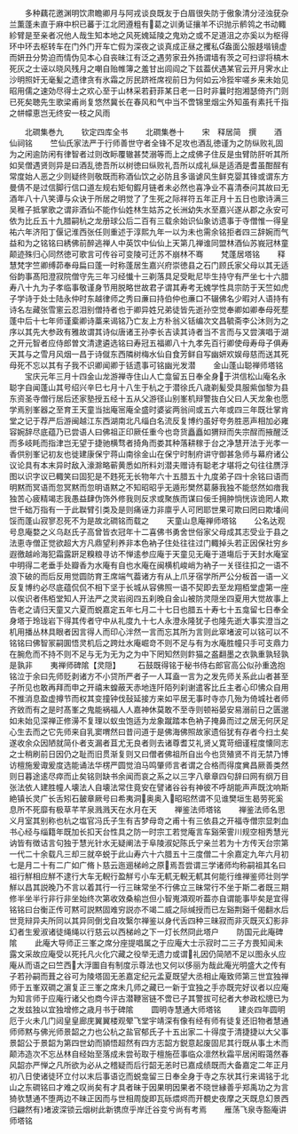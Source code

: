 <!-- { "loadSidebar": true } -->
　　多种藕花邀渊明饮肃瞻卿月与阿戎谈良既友于白眉很失防于傲象清分泾浊莸杂兰薫蓬未直于麻中枳已蕃于江北罔遵粗有葛之训勇证攘羊不识抛示鹡鸰之书动輙紾臂是至亲者况他人哉生知本地之风死媿延陵之鬼劝之或不足道沮之亦奚以为枢得环中环去枢转车在门外门开车亡假为深夜之谈真成正昼之攫私盎面公服趍堦镜虚而妍丑分势迫而情伪见本心自丧昧江有泛之遇劳家丑外扬谓墙有茨之可扫谬将槁木死灰之士诬以晓风残月之嘲自贻帷簿之羞甘出闾阎之下兹葢伏遇某官云开月霁水止沙明照奸无毫髪之遗律贪有氷霜之厉民跻袵席视前日为何如云冷狴牢嗟乡来未始见昭用儒之速効尽得士之欢心至于山林采若葑菲某日老一日时非曩时抱湘瑟倚齐门则已死矣聴先生歌梁甫尚复悠然冀长在春风和气中当不啻锦里烟尘外知虽有素托千指之帡幪恵岂无终安一枝之风雨


　　北磵集巻九
　　钦定四库全书
　　北磵集巻十
　　宋　释居简　撰
　　酒仙祠铭
　　竺仙氏家法严于行师善世守者全锋不足攻也酒乱徳谨为之防纵败礼固为之闲逾防闲有律智者过则改眎覆辙甚焚溺等而上之成佛子住反是虫臂防肝听其所如吴僧遇贤则异是曰酒乱徳吾所以树徳曰纵败礼吾所以成礼纵是适酒是耆虽酣酲有常度始人恶之少则疑终则敬既而称酒仙饮之必防且多谐谑风生鲜克婴其锋或谓东方曼倩不是过信脚行信口道左规右矩旬鍜月链者未必然也喜净业不喜清泰问其故曰无酒年八十八笑谭与众诀于所居之明觉了了生死之际祥符五年正月十五日也歌诗满三吴稚子抵掌歌之谓非酒仙不能作仙姓林生姑苏之长洲幼失水至嘉兴遂从郡之永安可依为比丘五十九腊嗣杭之龙册球公后二百有三载余始识仙象访遗事于寺僧惟一得皇祐六年济阳丁偃记淮西张任则重述于淳熙九年一以为未也需余铭拒者四三辞婉而气益和为之铭铭曰綉佛前醉逃禅人中英饮中仙仙上天第几禅谁同盟林酒仙苏峩冠林童颠迹殊归心同然徳可歌言可传谷可变陵可迁苏不崩林不骞
　　梵蓬居塔铭
　　释慧梵字竺卿缚茆奉母扁曰蓬一时称蓬居生嘉兴府崇徳县之石门顾氏家父母以其无适俗韵事髙阳澄寂院僧守先三年习经懴十三剃落具足受毗尼毕生持守有严坐七十六腊寿八十九为子孝临事敬谨身节用脱略世故君子谓其寿考无媿学性具宗防于天竺如虎子学诗于处士陆永仲时东越律师之秀曰亷曰持伯仲也亷口不辍佛名少暇对人语持有诗名左藏张雪窻云忍泪别僧持者也于卿异姓兄弟徒皆先逝孙空觉奉卿如卿奉母死塟蓬中后十七年师谨槖卿诗藁来谒铭乃亡友上方朴翁义铦编次文昌毓斋李公沐则为之序以其先大参政有雅故谓其诗似唐诸王孙李长吉读其诗者当不言而与又尝演唱于湖之开元智者应侍郎曽文清逮遴选铭曰寿冠五福卿八十九孝先百行卿使母寿母子俱寿天其与之雪月风烟一昌于诗僦东西隣树梅水仙自食芳鲜自写幽妍欢娱母慈而送其死母死不忘以其有子我不识卿闻卿于铦遗事可铭幽光发潜
　　金山蓬山聪禅师塔铭
　　宝庆元年三月十四金山龙游禅寺住山人亡龛留五日奉全身于洪信松山庵名永聪字自闻蓬山其号绍兴辛巳七月十八生于杭之于潜徐氏八歳剃髪受具服紫伽黎为县东资圣寺僧行居后还家塾授五经十五从父游径山别峯机辩警抜白父曰人天龙象也愿学焉别峯器之至育王天童当拙庵宻庵全盛时婆娑两翁间或五六年或四三年既壮掌肯堂之记于荐严后游闽越江东西湖南北凡缁白名流反复博约虽好夸务胜恶声相加必雍容婉辞尽底蕴乃已尝语人曰佛祖正印厥任重今也竒货矗矗如猬辩而失宗酲而掖醒泛而多岐眊而指津岂无望于捷驰横骛者掎角而娄其种落耕稼于台之净慧开法于光孝一香供别峯记初友也徙建康保宁蒋山南徐金山在保宁时制府讲守御甚急师与幕府诸公议论具有本末异时敌入濠滁略蕲黄悉如所料刘潜夫赠诗有聪老才堪将之句往往赝浮图以识字议已輙笑曰固犯是不韪死无长物年六十五腊五十九度弟子四十余铭曰语而明黙而冥语而忽冥黙而忽明语黙之不知昭昭乎无遁形樊然葛藤我独不能惄然如瘖我独苦心疲精竭志我愚益肆伪饰外修我则反求或聚族而谋曰佞壬拥肿惝恍诙诡罔人欺世千础万指有一于此聫臂引类及是则痛诬力非廪乎人可罔耶世果可欺曰罔曰欺墦间馁而蓬山寂寥忍死不为是故北磵铭而载之
　　天童山息庵禅师塔铭
　　公名达观号息庵婺之义乌赵氏子高曾皆衣冠年十二喜佛书勇舍世俗家父母成其志受业于县之法恵寺僧正觉欲超大方凡鼎望利养非本色衲子住处往往过门輙掉头若正因保社穷乡遐徼越岭海犯霜露趼足糗粮寻访不惮逺参应庵于天童见无庵于道塲后于天封水庵室中明得二老垂手处瓣香为水庵有自也水庵在闽横机峻峭为衲子一关径往扣之一语不浪下破的而后反用觉圆防育王席端气葢诸方有从上爪牙宿学所严公分板首一语一义反复博约必尽底蕴侃侃不相下坚于长城从容佛照一语不契即去至龙翔栢堂虚第一座以俟识者伟栢堂知人开法严之灵岩阅四五刹晚自金山被防灵隠坐四夏用大觉故事上告老之请归天童又六夏而蜕嘉定五年七月二十七日也腊五十寿七十五龛留七日奉全身塔于玲珑岩下得其传者守中从礼度九十七人永澄永隆犹子也隆先逝大事实澄当之机用播丛林具眼者因言得人而印心泮然一言而忘其所为言则此窣堵波可以铭可以不铭铭曰佛智冡嗣圎悟灵机后之跨灶水庵崛竒不则不足与有为水庵胜幢只手可支鼎力在腕危而不持不则不足与无为无为之为中下罔知然则飰猫之盋翻墨之衣孰重孰轻孰是孰非
　　夷禅师碑隂【灵隠】
　　石鼓既得铭于秘书侍右郎官高公似孙重逸抱铭泣于余曰先师贬剥诸方不小贷所严者子一人耳盍一言为之发先师关系此山者甚至子所见也敢再拜而申之开禧末蝗蔽天赤地连阡陌列刹谢遣客比丘主者心印怫众自用不推消息盈虚撙节而权其变撞钟伐鼔延接方来如平居无事时寺亦几殆为倚城社者师齐敓而有之是时髙峯之鬼能祸福人人嘉神休莫敢不至寺则顿裕晏安易溺前日之匮邈如未始见深禅正修澷不复理以蚁虫饱适为龙象蹴踏本色衲子掩鼻而过之居无何厌足心生去而之它先师来自乳窦喟然曰昔问道于是佛海佛照故家遗俗犹有存者今扫土矣遂收余众因陋就简仆者支漏者苴尤无良者则去诸尊耆艾礼贤乂寛苛细谨程度懐同志之士稍刷前日因仍之耻而旧贯渐复则又曰僧者佛祖所自出今也货殖贤不肖无禁乃博访檀施爰诹爰度选能诵法华楞严圆觉洎马鸣肇师言者谓之合格而得度兾昌厥善类然则日暮途逺尽瘁而止矣铭则缺书余闻而哀之系之以三字八章章四句辞曰网有纲万目张法依人建胜幢人壊法人自壊法常住竟安在譬诸谷谷有神彼不呼胡能声声既沈响斯絶镇长灵广长舌矧石皷章厥号曰希夷洞奥奥入昭昭然谓不见谁樊垣生曷劳死奚息所不死靡有极草芊芊泉溅溅天在水月在天
　　禅鉴法师塔铭
　　禅鉴法师名思义月室其别称也杭之塩官冯氏子生有吉梦母竒之甫十有三依县之开福寺僧宗显刺血书心经与缁籍年既加长扣天台性具之防一时宗工若觉庵言车谿荣霅川规空相秀慧光讷皆有徴诘言句独于慧光针水无疑阐法于阜陵淑妃陈氏宁亲兰若为十方传天台宗第一代二十余载凡三却三就卒蜕于此山寿六十六腊五十三度僧二十余嘉定九年六月初七是月二十有二广如广脩卜慈云迤逦梯岭之原焉吾尝谓三学诸师均称嗣祖其名曰祖行觧相应觧不逮行大车无輗行盈觧亏小车无軏无輗无軏其何能行维禅鉴师壮则学觧以昌其説晚乃不言以着其行一行三昧常坐不行佛立三昧常行不坐于斯二者既三期修半坐半行非行非坐始终次第收效桑榆岂但小智嵬澒观听葢亦自谓能事毕矣是宜得铭铭曰台衡正传可黙可説黙固难穷説亦不竭二威之际缄授而已左谿荆谿千偈翻水后世竞辩异夫所同以其异同倒戈自攻繄尔禅鉴以身代舌四种三昧寂而非灭既灭幻影非幻者生爰淑诸徒绳绳以行慈云以西梯岭之下一灯长然冏此塔户
　　防国元此庵碑隂
　　此庵大导师正三峯之席分座提唱属之于应庵大士示寂时二三子方畏知闻未露文采故应庵受以死托凡火化穴藏之役举无遗力或谓礼因仍简陋不足以图永乆应庵从而语之曰竺西大浮圗自有制度示尊法也又何以侈丽为哉此庵光明盛大之传有子若孙嗣而葺之谷可为陵塔固无恙嘉定纪元孟夏既望大丞相止庵致师第三世宜独禅师于五峯双磵之濵复正三峯之席未几师之藏已一新于宜独之手亦既完好议者以应庵为知言师于应庵行诸父也商今评古潜鞭宻链不啻已子其警拔可纪者大参政松牕已为之发兹独以宜独增修之歳月书于碑隂
　　圆明寺慧通大师塔铭
　　建炎四年圆明厄于火未几门闼皇皇廊庑翼翼楼观翚飞堂宇靖深有像有经有师有徒复还旧物者慧通师师黙与佛光师景韶之力也公杭之盐官郁氏子十五出家二十得度于清捷捷以大父事景韶公于景韶为第四世幼而頴悟超然有四方志韶方鋭意起废固尼其行既从事土木而颠沛造次不忘丛林自经始至落成未尝茍取于檀施莅事临众凛然秋霜平居闲暇蔼然春风韶亦严惮之凡所欲为必从之稽疑而后行韶无恙时已嘉成绩既而大备嘉定二年正月初八日使诸徒环立付以末后事语讫而蜕龛留三日奉全身于寺之东状其行来谒铭于北山之东磵铭曰才难之叹尚矣有才具者昧于因果明因果者不晓世縁善乎郑禹功之为言猗欤慧通不堕两边不昧正因而与世相周旋即瓦砾煨烬而开覩史夜摩之天既息幻景西归翩然有堵波深锁云烟树此新镌庶乎岸迁谷变兮尚有考焉
　　雁荡飞泉寺豁庵讲师塔铭
